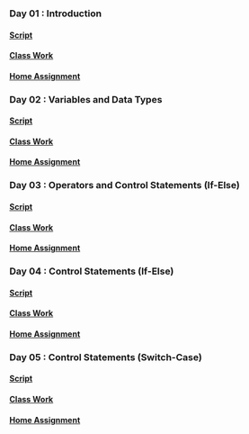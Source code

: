### Day 01 : Introduction
#### [Script](notes/day01.html)
#### [Class Work](class_work/day01.html)
#### [Home Assignment](home_assignment/day01.html)

### Day 02 : Variables and Data Types
#### [Script](notes/day02.html)
#### [Class Work](class_work/day02.html)
#### [Home Assignment](home_assignment/day02.html)

### Day 03 : Operators and Control Statements (If-Else)
#### [Script](notes/day03.html)
#### [Class Work](class_work/day03.html)
#### [Home Assignment](home_assignment/day03.html)

### Day 04 : Control Statements (If-Else)
#### [Script](notes/day04.html)
#### [Class Work](class_work/day04.html)
#### [Home Assignment](home_assignment/day04.html)

### Day 05 : Control Statements (Switch-Case)
#### [Script](notes/day05.html)
#### [Class Work](class_work/day05.html)
#### [Home Assignment](home_assignment/day05.html)
